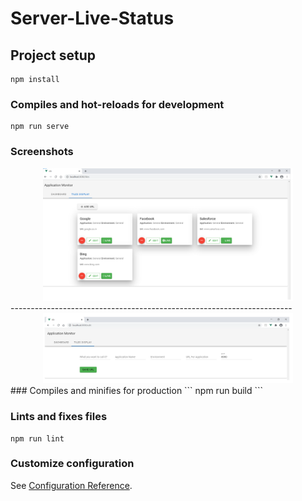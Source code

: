 # Server-Live-Status

## Project setup
```
npm install
```

### Compiles and hot-reloads for development
```
npm run serve
```
### Screenshots
<div align="center">
    <img src="/screenshots/Dashboard.png" width="400px"</img> 
</div>
----------------------------------------------------------------------

<div align="center">
    <img src="/screenshots/Configuration.png" width="400px"</img> 
</div>
### Compiles and minifies for production
```
npm run build
```

### Lints and fixes files
```
npm run lint
```

### Customize configuration
See [Configuration Reference](https://cli.vuejs.org/config/).
